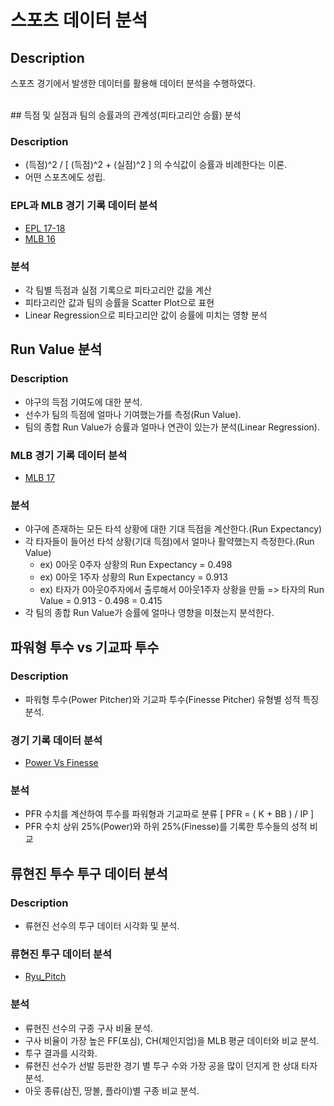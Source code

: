 # 스포츠 데이터 분석


## Description

스포츠 경기에서 발생한 데이터를 활용해 데이터 분석을 수행하였다.

  
<br/>
## 득점 및 실점과 팀의 승률과의 관계성(피타고리안 승률) 분석

### Description

* (득점)^2  / [ (득점)^2 + (실점)^2 ] 의 수식값이 승률과 비례한다는 이론.
* 어떤 스포츠에도 성립.

### EPL과 MLB 경기 기록 데이터 분석

* [EPL 17-18](https://github.com/pcw789/sports_analysis_python/blob/main/EPL_Pythagorean_Predictor.ipynb)
* [MLB 16](https://github.com/pcw789/sports_analysis_python/blob/main/MLB_Pythagorean_predict.ipynb)

### 분석

* 각 팀별 득점과 실점 기록으로 피타고리안 값을 계산
* 피타고리안 값과 팀의 승률을 Scatter Plot으로 표현
* Linear Regression으로 피타고리안 값이 승률에 미치는 영향 분석

   

## Run Value 분석

### Description

* 야구의 득점 기여도에 대한 분석.
* 선수가 팀의 득점에 얼마나 기여했는가를 측정(Run Value).
* 팀의 종합 Run Value가 승률과 얼마나 연관이 있는가 분석(Linear Regression).

### MLB 경기 기록 데이터 분석

* [MLB 17](https://github.com/pcw789/sports_analysis_python/blob/main/MLB_Run_Expectancy.ipynb)

### 분석

* 야구에 존재하는 모든 타석 상황에 대한 기대 득점을 계산한다.(Run Expectancy)
* 각 타자들이 들어선 타석 상황(기대 득점)에서 얼마나 활약했는지 측정한다.(Run Value)
   * ex) 0아웃 0주자 상황의 Run Expectancy = 0.498
   * ex) 0아웃 1주자 상황의 Run Expectancy = 0.913
   * ex) 타자가 0아웃0주자에서 출루해서 0아웃1주자 상황을 만듦 => 타자의 Run Value = 0.913 - 0.498 = 0.415
* 각 팀의 종합 Run Value가 승률에 얼마나 영향을 미쳤는지 분석한다.

   

## 파워형 투수 vs 기교파 투수

### Description

* 파워형 투수(Power Pitcher)와 기교파 투수(Finesse Pitcher) 유형별 성적 특징 분석.

### 경기 기록 데이터 분석

* [Power Vs Finesse](https://github.com/pcw789/sports_analysis_python/blob/main/MLB_Pitcher_Data(Power_vs_Finesse).ipynb)

### 분석

* PFR 수치를 계산하여 투수를 파워형과 기교파로 분류 [ PFR = ( K + BB ) / IP ]
* PFR 수치 상위 25%(Power)와 하위 25%(Finesse)를 기록한 투수들의 성적 비교

   

## 류현진 투수 투구 데이터 분석

### Description

* 류현진 선수의 투구 데이터 시각화 및 분석.

### 류현진 투구 데이터 분석

* [Ryu_Pitch](https://github.com/pcw789/sports_analysis_python/blob/main/MLB_Ryu_pitch_data_2019.ipynb)

### 분석

* 류현진 선수의 구종 구사 비율 분석.
* 구사 비율이 가장 높은 FF(포심), CH(체인지업)을 MLB 평균 데이터와 비교 분석.
* 투구 결과를 시각화.
* 류현진 선수가 선발 등판한 경기 별 투구 수와 가장 공을 많이 던지게 한 상대 타자 분석.
* 아웃 종류(삼진, 땅볼, 플라이)별 구종 비교 분석.




